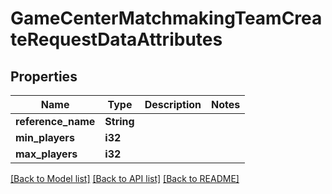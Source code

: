 # GameCenterMatchmakingTeamCreateRequestDataAttributes

## Properties

Name | Type | Description | Notes
------------ | ------------- | ------------- | -------------
**reference_name** | **String** |  | 
**min_players** | **i32** |  | 
**max_players** | **i32** |  | 

[[Back to Model list]](../README.md#documentation-for-models) [[Back to API list]](../README.md#documentation-for-api-endpoints) [[Back to README]](../README.md)


